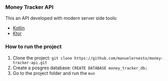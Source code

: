 ### Money Tracker API 
This an API developed with modern server side tools:
* [Kotlin](https://github.com/JetBrains/kotlin)
* [Ktor](https://github.com/ktorio/ktor)


### How to run the project
1. Clone the project: `git clone https://github.com/manuelernesto/money-tracker-api.git`
2. Create a posgres database: `CREATE DATABASE money_tracker_db;`
3. Go to the project folder and run the `mvn`

